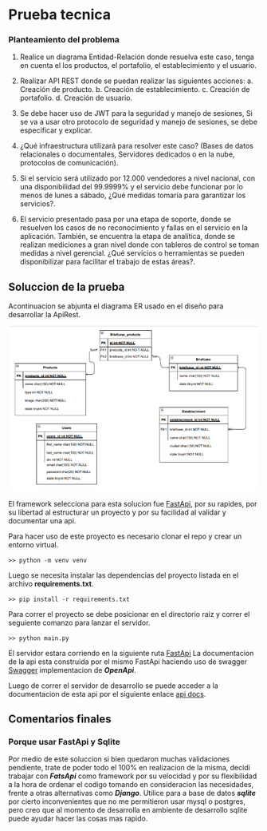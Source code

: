 # Prueba tecnica

### Planteamiento del problema

1. Realice un diagrama Entidad-Relación donde resuelva este caso, tenga en cuenta el los
productos, el portafolio, el establecimiento y el usuario.  

2. Realizar API REST donde se puedan realizar las siguientes acciones:
    a. Creación de producto.
    b. Creación de establecimiento.
    c. Creación de portafolio.
    d. Creación de usuario.

3. Se debe hacer uso de JWT para la seguridad y manejo de sesiones, Si se va a usar otro
protocolo de seguridad y manejo de sesiones, se debe especificar y explicar.  

4. ¿Qué infraestructura utilizará para resolver este caso? (Bases de datos relacionales o
documentales, Servidores dedicados o en la nube, protocolos de comunicación).  

5. Si el servicio será utilizado por 12.000 vendedores a nivel nacional, con una disponibilidad
del 99.9999% y el servicio debe funcionar por lo menos de lunes a sábado, ¿Qué medidas
tomaría para garantizar los servicios?.

6. El servicio presentado pasa por una etapa de soporte, donde se resuelven los casos de no
reconocimiento y fallas en el servicio en la aplicación. También, se encuentra la etapa de
analítica, donde se realizan mediciones a gran nivel donde con tableros de control se
toman medidas a nivel gerencial. ¿Qué servicios o herramientas se pueden disponibilizar
para facilitar el trabajo de estas áreas?.

## Soluccion de la prueba

Acontinuacion se abjunta el diagrama ER usado en el diseño para desarrollar la ApiRest. 

![Diagrama ER](./driagramappprueba.png)

El framework selecciona para esta solucion fue [FastApi](https://fastapi.tiangolo.com/), por su rapides, por su libertad al estructurar un proyecto y por su facilidad al validar y documentar una api.

Para hacer uso de este proyecto es necesario clonar el repo y crear un entorno virtual.

~~~ 
>> python -m venv venv 
~~~

Luego se necesita instalar las dependencias del proyecto listada en el archivo **requirements.txt**.

~~~
>> pip install -r requirements.txt
~~~

Para correr el proyecto se debe posicionar en el directorio raiz y correr el seguiente comanzo para lanzar el servidor.

~~~
>> python main.py
~~~

El servidor estara corriendo en la siguiente ruta [FastApi](http://localhost:8000/api)
La documentacion de la api esta construida por el mismo FastApi haciendo uso de swagger [Swagger](https://swagger.io/) implementacion de ***OpenApi***.

Luego de correr el servidor de desarrollo se puede acceder a la documentacion de esta api por el siguiente enlace [api docs](http://127.0.0.1:8000/docs#/).


## Comentarios finales

### Porque usar FastApi y Sqlite

Por medio de este soluccion si bien quedaron muchas validaciones pendiente, trate de poder todo el 100% en realizacion de la misma, decidi trabajar con ***FatsApi*** como framework por su velocidad y por su flexibilidad a la hora de ordenar el codigo tomando en consideracion las necesidades, frente a otras alternativas como ***Django***. Utilice para a base de datos ***sqlite*** por cierto inconvenientes que no me permitieron usar mysql o postgres, pero creo que al momento de desarrolla en ambiente de desarrollo sqlite puede ayudar hacer las cosas mas rapido.

